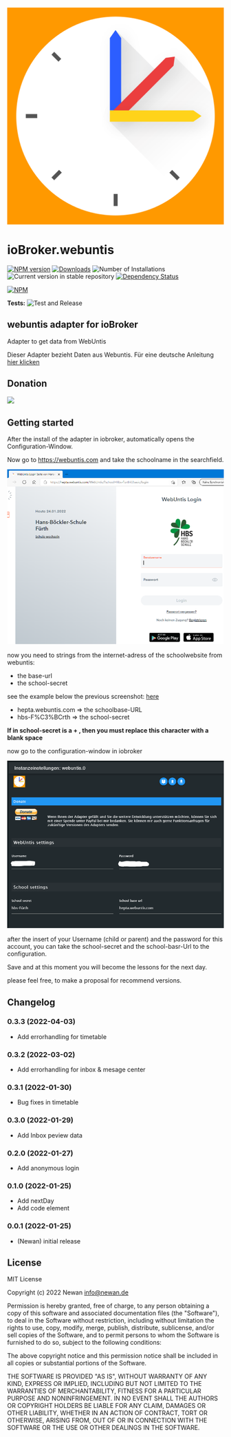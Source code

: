 ![Logo](admin/webuntis.png)
# ioBroker.webuntis

[![NPM version](https://img.shields.io/npm/v/iobroker.webuntis.svg)](https://www.npmjs.com/package/iobroker.webuntis)
[![Downloads](https://img.shields.io/npm/dm/iobroker.webuntis.svg)](https://www.npmjs.com/package/iobroker.webuntis)
![Number of Installations](https://iobroker.live/badges/webuntis-installed.svg)
![Current version in stable repository](https://iobroker.live/badges/webuntis-stable.svg)
[![Dependency Status](https://img.shields.io/david/Newan/iobroker.webuntis.svg)](https://david-dm.org/Newan/iobroker.webuntis)

[![NPM](https://nodei.co/npm/iobroker.webuntis.png?downloads=true)](https://nodei.co/npm/iobroker.webuntis/)

**Tests:** ![Test and Release](https://github.com/Newan/ioBroker.webuntis/workflows/Test%20and%20Release/badge.svg)

## webuntis adapter for ioBroker

Adapter to get data from WebUntis

Dieser Adapter bezieht Daten aus Webuntis. 
Für eine deutsche Anleitung [hier klicken](readme/readme.de.md)

## Donation
[![](https://www.paypalobjects.com/de_DE/DE/i/btn/btn_donateCC_LG.gif)](https://www.paypal.com/cgi-bin/webscr?cmd=_s-xclick&hosted_button_id=L55UBQJKJEUJL)

## Getting started
After the install of the adapter in iobroker, automatically opens the Configuration-Window.

Now go to https://webuntis.com and take the schoolname in the searchfield.

![webuntis_start](readme/img/webuntis_start.png)

now you need to strings from the internet-adress of the schoolwebsite from webuntis:
- the base-url 
- the school-secret

see the example below the previous screenshot: [here](https://hepta.webuntis.com/WebUntis/?school=hbs-F%C3%BCrth#/basic/login)

- hepta.webuntis.com    => the schoolbase-URL
- hbs-F%C3%BCrth        => the school-secret

**If in school-secret is a __+__ , then you must replace this character with a blank space**

now go to the configuration-window in iobroker

![webuntis_config](readme/img/webuntis_config.png)

after the insert of your Username (child or parent) and the password for this account, you can take 
the school-secret and the school-basr-Url to the configuration.

Save and at this moment you will become the lessons for the next day.

please feel free, to make a proposal for recommend versions.

## Changelog
<!--
    Placeholder for the next version (at the beginning of the line):
    ### **WORK IN PROGRESS**
-->
### 0.3.3 (2022-04-03)
* Add errorhandling for timetable

### 0.3.2 (2022-03-02)
* Add errorhandling for inbox & mesage center

### 0.3.1 (2022-01-30)
* Bug fixes in timetable

### 0.3.0 (2022-01-29)
* Add Inbox peview data

### 0.2.0 (2022-01-27)
* Add anonymous login

### 0.1.0 (2022-01-25)
* Add nextDay
* Add code element

### 0.0.1 (2022-01-25)
* (Newan) initial release

## License
MIT License

Copyright (c) 2022 Newan <info@newan.de>

Permission is hereby granted, free of charge, to any person obtaining a copy
of this software and associated documentation files (the "Software"), to deal
in the Software without restriction, including without limitation the rights
to use, copy, modify, merge, publish, distribute, sublicense, and/or sell
copies of the Software, and to permit persons to whom the Software is
furnished to do so, subject to the following conditions:

The above copyright notice and this permission notice shall be included in all
copies or substantial portions of the Software.

THE SOFTWARE IS PROVIDED "AS IS", WITHOUT WARRANTY OF ANY KIND, EXPRESS OR
IMPLIED, INCLUDING BUT NOT LIMITED TO THE WARRANTIES OF MERCHANTABILITY,
FITNESS FOR A PARTICULAR PURPOSE AND NONINFRINGEMENT. IN NO EVENT SHALL THE
AUTHORS OR COPYRIGHT HOLDERS BE LIABLE FOR ANY CLAIM, DAMAGES OR OTHER
LIABILITY, WHETHER IN AN ACTION OF CONTRACT, TORT OR OTHERWISE, ARISING FROM,
OUT OF OR IN CONNECTION WITH THE SOFTWARE OR THE USE OR OTHER DEALINGS IN THE
SOFTWARE.